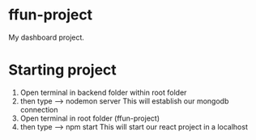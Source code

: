 # ffun-project
My dashboard project.

# Starting project
1. Open terminal in backend folder within root folder
2. then type --> nodemon server
This will establish our mongodb connection
3. Open terminal in root folder (ffun-project)
4. then type --> npm start
This will start our react project in a localhost
